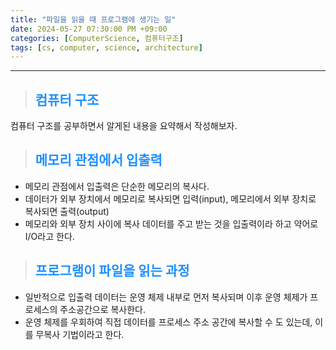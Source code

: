 ```yaml
---
title: "파일을 읽을 때 프로그램에 생기는 일"
date: 2024-05-27 07:30:00 PM +09:00
categories: [ComputerScience, 컴퓨터구조]
tags: [cs, computer, science, architecture]
---
```

***

>## <span style='color:#1E90FF'>컴퓨터 구조</span>
컴퓨터 구조를 공부하면서 알게된 내용을 요약해서 작성해보자. <br>

>## <span style='color:#1E90FF'>메모리 관점에서 입출력</span>
- 메모리 관점에서 입출력은 단순한 메모리의 복사다. <br>
- 데이터가 외부 장치에서 메모리로 복사되면 입력(input), 메모리에서 외부 장치로 복사되면 출력(output) <br>
- 메모리와 외부 장치 사이에 복사 데이터를 주고 받는 것을 입출력이라 하고 약어로 I/O라고 한다. <br>

>## <span style='color:#1E90FF'>프로그램이 파일을 읽는 과정</span>
- 일반적으로 입출력 데이터는 운영 체제 내부로 먼저 복사되며 이후 운영 체제가 프로세스의 주소공간으로 복사한다. <br>
- 운영 체제를 우회하여 직접 데이터를 프로세스 주소 공간에 복사할 수 도 있는데, 이를 무복사 기법이라고 한다. <br>